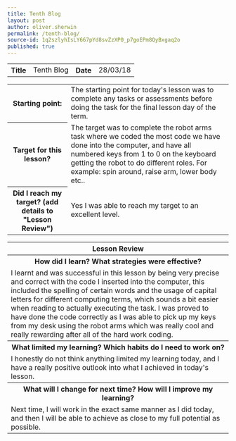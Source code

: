 ```yaml
---
title: Tenth Blog
layout: post
author: oliver.sherwin
permalink: /tenth-blog/
source-id: 1q2szlyhIsLY667pYd8svZzXP0_p7goEPm8QyBxgaq2o
published: true
---
```

<table>
  <tr>
    <th>Title</th>
    <td>Tenth Blog</td>
    <th>Date</th>
    <td>28/03/18</td>
  </tr>
</table>


<table>
  <tr>
    <th>Starting point:</th>
    <td>The starting point for today's lesson was to complete any tasks or assessments before doing the task for the final lesson day of the term.</td>
  </tr>
  <tr>
    <th>Target for this lesson?</th>
    <td>The target was to complete the robot arms task where we coded the most code we have done into the computer, and have all numbered keys from 1 to 0 on the keyboard getting the robot to do different roles. For example: spin around, raise arm, lower body etc..</td>
  </tr>
  <tr>
    <th>Did I reach my target?
(add details to "Lesson Review")</th>
    <td>Yes I was able to reach my target to an excellent level.</td>
  </tr>
</table>


<table>
  <tr>
    <th>Lesson Review</th>
  </tr>
  <tr>
    <th>How did I learn? What strategies were effective?</th>
  </tr>
  <tr>
    <td>I learnt and was successful in this lesson by being very precise and correct with the code I inserted into the computer, this included the spelling of certain words and the usage of capital letters for different computing terms, which sounds a bit easier when reading to actually executing the task. I was proved to have done the code correctly as I was able to pick up my keys from my desk using the robot arms which was really cool and really rewarding after all of the hard work coding.</td>
  </tr>
  <tr>
    <th>What limited my learning? Which habits do I need to work on?</th>
  </tr>
  <tr>
    <td>I honestly do not think anything limited my learning today, and I have a really positive outlook into what I achieved in today's lesson.</td>
  </tr>
  <tr>
    <th>What will I change for next time? How will I improve my learning?</th>
  </tr>
  <tr>
    <td>Next time, I will work in the exact same manner as I did today, and then I will be able to achieve as close to my full potential as possible.</td>
  </tr>
</table>


